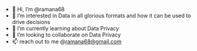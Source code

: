 - 👋 Hi, I’m @ramana68
- 👀 I’m interested in Data in all glorious formats and how it can be used to drive decisions
- 🌱 I’m currently learning about Data Privacy
- 💞️ I’m looking to collaborate on Data Privacy
- 📫 reach out to me @ramana68@gmail.com

<!---
ramana68/ramana68 is a ✨ special ✨ repository because its `README.md` (this file) appears on your GitHub profile.
You can click the Preview link to take a look at your changes.
--->

